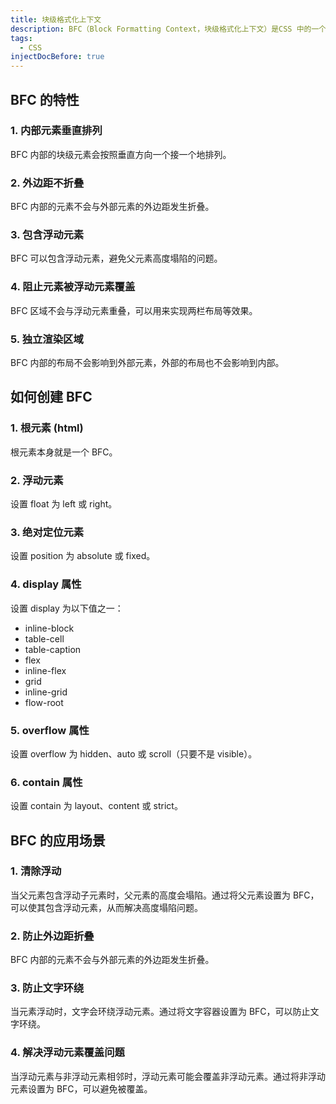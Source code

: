 ```yaml
---
title: 块级格式化上下文
description: BFC（Block Formatting Context，块级格式化上下文）是CSS 中的一个重要概念，它决定了元素如何布局以及如何与其他元素进行交互。BFC 是一个独立的渲染区域，内部的元素布局不会影响到外部元素，同时外部元素也不会影响到内部的布局。
tags:
  - CSS
injectDocBefore: true
---
```


## BFC 的特性

### 1. 内部元素垂直排列

BFC 内部的块级元素会按照垂直方向一个接一个地排列。

### 2. 外边距不折叠

BFC 内部的元素不会与外部元素的外边距发生折叠。

### 3. 包含浮动元素

BFC 可以包含浮动元素，避免父元素高度塌陷的问题。

### 4. 阻止元素被浮动元素覆盖

BFC 区域不会与浮动元素重叠，可以用来实现两栏布局等效果。

### 5. 独立渲染区域

BFC 内部的布局不会影响到外部元素，外部的布局也不会影响到内部。

## 如何创建 BFC

### 1. 根元素 (html)

根元素本身就是一个 BFC。

### 2. 浮动元素

设置 float 为 left 或 right。

### 3. 绝对定位元素

设置 position 为 absolute 或 fixed。

### 4. display 属性

设置 display 为以下值之一：

- inline-block
- table-cell
- table-caption
- flex
- inline-flex
- grid
- inline-grid
- flow-root

### 5. overflow 属性

设置 overflow 为 hidden、auto 或 scroll（只要不是 visible）。

### 6. contain 属性

设置 contain 为 layout、content 或 strict。

## BFC 的应用场景

### 1. 清除浮动

当父元素包含浮动子元素时，父元素的高度会塌陷。通过将父元素设置为 BFC，可以使其包含浮动元素，从而解决高度塌陷问题。

### 2. 防止外边距折叠

BFC 内部的元素不会与外部元素的外边距发生折叠。

### 3. 防止文字环绕

当元素浮动时，文字会环绕浮动元素。通过将文字容器设置为 BFC，可以防止文字环绕。

### 4. 解决浮动元素覆盖问题

当浮动元素与非浮动元素相邻时，浮动元素可能会覆盖非浮动元素。通过将非浮动元素设置为 BFC，可以避免被覆盖。
